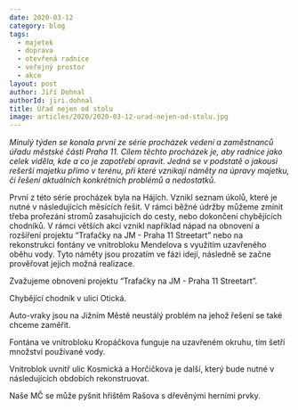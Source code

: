 ```yaml
---
date: 2020-03-12
category: blog
tags: 
  - majetek
  - doprava
  - otevřená radnice
  - veřejný prostor
  - akce
layout: post
author: Jiří Dohnal
authorId: jiri.dohnal
title: Úřad nejen od stolu
image: articles/2020/2020-03-12-urad-nejen-od-stolu.jpg
---
```


*Minulý týden se konala první ze série procházek vedení a zaměstnanců úřadu městské části Praha 11. Cílem těchto procházek je, aby radnice jako celek viděla, kde a co je zapotřebí opravit. Jedná se v podstatě o jakousi rešerši majetku přímo v terénu, při které vznikají náměty na úpravy majetku, či řešení aktuálních konkrétních problémů a nedostatků.*

První z této série procházek byla na Hájích. Vznikl seznam úkolů, které je nutné v následujících měsících řešit. V rámci běžné údržby můžeme zmínit třeba prořezání stromů zasahujících do cesty, nebo dokončení chybějících chodníků. V rámci větších akcí vznikl například nápad na obnovení a rozšíření projektu “Trafačky na JM - Praha 11 Streetart” nebo na rekonstrukci fontány ve vnitrobloku Mendelova s využitím uzavřeného oběhu vody. Tyto náměty jsou prozatím ve fázi idejí, následně se začne prověřovat jejich možná realizace.



Zvažujeme obnovení projektu “Trafačky na JM - Praha 11 Streetart”.


Chybějící chodník v ulici Otická.


Auto-vraky jsou na Jižním Městě neustálý problém na jehož řešení se také chceme zaměřit.


Fontána ve vnitrobloku Kropáčkova funguje na uzavřeném okruhu, tím šetří množství používané vody.


Vnitroblok uvnitř ulic Kosmická a Horčičkova je další, který bude nutné v následujících obdobích rekonstruovat.


Naše MČ se může pyšnit hřištěm Rašova s dřevěnými herními prvky.
